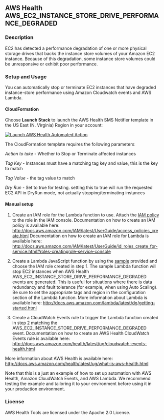 ## AWS Health AWS_EC2_INSTANCE_STORE_DRIVE_PERFORMANCE_DEGRADED

### Description
EC2 has detected a performance degradation of one or more physical storage drives that backs the instance store volumes of your Amazon EC2 instance. Because of this degradation, some instance store volumes could be unresponsive or exhibit poor performance.

### Setup and Usage
You can automatically stop or terminate EC2 instances that have degraded instance-store performance using Amazon Cloudwatch events and AWS Lambda.

#### CloudFormation
Choose **Launch Stack** to launch the AWS Health SMS Notifier template in the US East (N. Virginia) Region in your account:

[![Launch AWS Health Automated Action](../images/cloudformation-launch-stack.png)](https://console.aws.amazon.com/cloudformation/home?region=us-east-1#/stacks/new?stackName=SmsNotifier&templateURL=https://s3.amazonaws.com/aws-health-tools/Cloudformation-templates/aa-instance-store-degraded.json)

The CloudFormation template requires the following parameters:

*Action to take* - Whether to Stop or Terminate affected instances

*Tag Key* - Instances must have a matching tag key and value, this is the key to match

*Tag Value* - the tag value to match

*Dry Run* - Set to true for testing. setting this to true will run the requested EC2 API in DryRun mode, not actually stopping/terminating instances

#### Manual setup

1. Create an IAM role for the Lambda function to use. Attach the [IAM policy](IAMPolicy) to the role in the IAM console.
Documentation on how to create an IAM policy is available here: http://docs.aws.amazon.com/IAM/latest/UserGuide/access_policies_create.html
Documentation on how to create an IAM role for Lambda is available here: http://docs.aws.amazon.com/IAM/latest/UserGuide/id_roles_create_for-service.html#roles-creatingrole-service-console

2. Create a Lambda JavaScript function by using the [sample](LambdaFunction.js) provided and choose the IAM role created in step 1. The sample Lambda function will stop EC2 instances when AWS Health AWS_EC2_INSTANCE_STORE_DRIVE_PERFORMANCE_DEGRADED events are generated. This is useful for situations where there is data redundancy and fault tolerance (for example, when using Auto Scaling).  Be sure to set the appropriate tags and region in the configuration section of the Lambda function.
More information about Lambda is available here: http://docs.aws.amazon.com/lambda/latest/dg/getting-started.html

3. Create a CloudWatch Events rule to trigger the Lambda function created in step 2 matching the AWS_EC2_INSTANCE_STORE_DRIVE_PERFORMANCE_DEGRADED event.
Documentation on how to create an AWS Health CloudWatch Events rule is available here: http://docs.aws.amazon.com/health/latest/ug/cloudwatch-events-health.html

More information about AWS Health is available here: http://docs.aws.amazon.com/health/latest/ug/what-is-aws-health.html

Note that this is a just an example of how to set up automation with AWS Health, Amazon CloudWatch Events, and AWS Lambda. We recommend testing the example and tailoring it to your environment before using it in your production environment.

### License
AWS Health Tools are licensed under the Apache 2.0 License.

